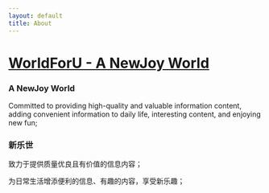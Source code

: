 ```yaml
---
layout: default
title: About
---
```


# [WorldForU - A NewJoy World](https://johwalker.github.io)


### A NewJoy World
Committed to providing high-quality and valuable information content, adding convenient information to daily life, interesting content, and enjoying new fun;

### 新乐世

致力于提供质量优良且有价值的信息内容；

为日常生活增添便利的信息、有趣的内容，享受新乐趣；
